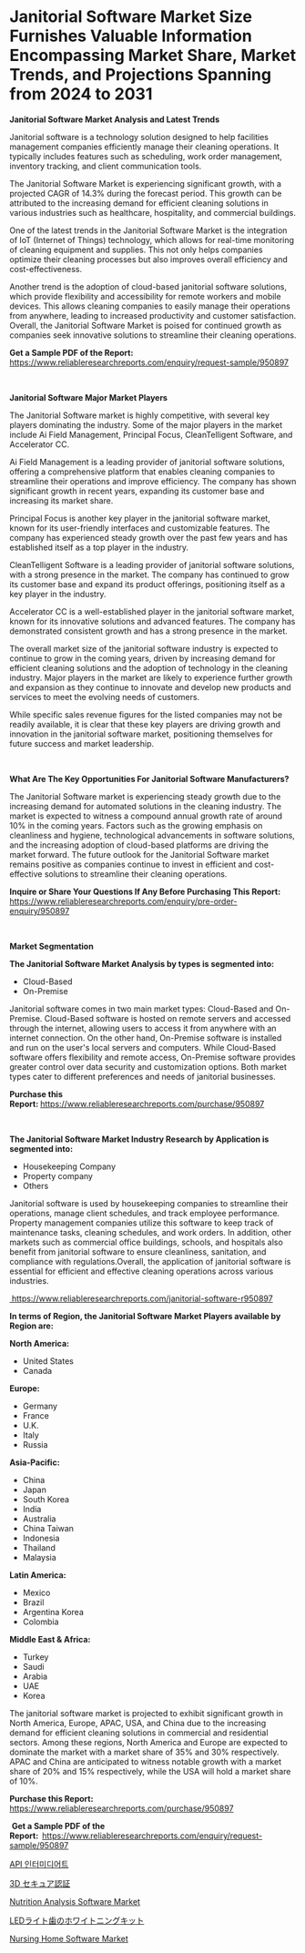 <p><h1>Janitorial Software Market Size Furnishes Valuable Information Encompassing Market Share, Market Trends, and Projections Spanning from 2024 to 2031</h1></p><p><strong>Janitorial Software Market Analysis and Latest Trends</strong></p>
<p><p>Janitorial software is a technology solution designed to help facilities management companies efficiently manage their cleaning operations. It typically includes features such as scheduling, work order management, inventory tracking, and client communication tools. </p><p>The Janitorial Software Market is experiencing significant growth, with a projected CAGR of 14.3% during the forecast period. This growth can be attributed to the increasing demand for efficient cleaning solutions in various industries such as healthcare, hospitality, and commercial buildings. </p><p>One of the latest trends in the Janitorial Software Market is the integration of IoT (Internet of Things) technology, which allows for real-time monitoring of cleaning equipment and supplies. This not only helps companies optimize their cleaning processes but also improves overall efficiency and cost-effectiveness. </p><p>Another trend is the adoption of cloud-based janitorial software solutions, which provide flexibility and accessibility for remote workers and mobile devices. This allows cleaning companies to easily manage their operations from anywhere, leading to increased productivity and customer satisfaction. Overall, the Janitorial Software Market is poised for continued growth as companies seek innovative solutions to streamline their cleaning operations.</p></p>
<p><strong>Get a Sample PDF of the Report:&nbsp;</strong> <a href="https://www.reliableresearchreports.com/enquiry/request-sample/950897">https://www.reliableresearchreports.com/enquiry/request-sample/950897</a></p>
<p>&nbsp;</p>
<p><strong>Janitorial Software Major Market Players</strong></p>
<p><p>The Janitorial Software market is highly competitive, with several key players dominating the industry. Some of the major players in the market include Ai Field Management, Principal Focus, CleanTelligent Software, and Accelerator CC.</p><p>Ai Field Management is a leading provider of janitorial software solutions, offering a comprehensive platform that enables cleaning companies to streamline their operations and improve efficiency. The company has shown significant growth in recent years, expanding its customer base and increasing its market share.</p><p>Principal Focus is another key player in the janitorial software market, known for its user-friendly interfaces and customizable features. The company has experienced steady growth over the past few years and has established itself as a top player in the industry.</p><p>CleanTelligent Software is a leading provider of janitorial software solutions, with a strong presence in the market. The company has continued to grow its customer base and expand its product offerings, positioning itself as a key player in the industry.</p><p>Accelerator CC is a well-established player in the janitorial software market, known for its innovative solutions and advanced features. The company has demonstrated consistent growth and has a strong presence in the market.</p><p>The overall market size of the janitorial software industry is expected to continue to grow in the coming years, driven by increasing demand for efficient cleaning solutions and the adoption of technology in the cleaning industry. Major players in the market are likely to experience further growth and expansion as they continue to innovate and develop new products and services to meet the evolving needs of customers.</p><p>While specific sales revenue figures for the listed companies may not be readily available, it is clear that these key players are driving growth and innovation in the janitorial software market, positioning themselves for future success and market leadership.</p></p>
<p>&nbsp;</p>
<p><strong>What Are The Key Opportunities For Janitorial Software Manufacturers?</strong></p>
<p><p>The Janitorial Software market is experiencing steady growth due to the increasing demand for automated solutions in the cleaning industry. The market is expected to witness a compound annual growth rate of around 10% in the coming years. Factors such as the growing emphasis on cleanliness and hygiene, technological advancements in software solutions, and the increasing adoption of cloud-based platforms are driving the market forward. The future outlook for the Janitorial Software market remains positive as companies continue to invest in efficient and cost-effective solutions to streamline their cleaning operations.</p></p>
<p><strong>Inquire or Share Your Questions If Any Before Purchasing This Report:</strong> <a href="https://www.reliableresearchreports.com/enquiry/pre-order-enquiry/950897">https://www.reliableresearchreports.com/enquiry/pre-order-enquiry/950897</a></p>
<p>&nbsp;</p>
<p><strong>Market Segmentation</strong></p>
<p><strong>The Janitorial Software Market Analysis by types is segmented into:</strong></p>
<p><ul><li>Cloud-Based</li><li>On-Premise</li></ul></p>
<p><p>Janitorial software comes in two main market types: Cloud-Based and On-Premise. Cloud-Based software is hosted on remote servers and accessed through the internet, allowing users to access it from anywhere with an internet connection. On the other hand, On-Premise software is installed and run on the user's local servers and computers. While Cloud-Based software offers flexibility and remote access, On-Premise software provides greater control over data security and customization options. Both market types cater to different preferences and needs of janitorial businesses.</p></p>
<p><strong>Purchase this Report:&nbsp;</strong><a href="https://www.reliableresearchreports.com/purchase/950897">https://www.reliableresearchreports.com/purchase/950897</a></p>
<p>&nbsp;</p>
<p><strong>The Janitorial Software Market Industry Research by Application is segmented into:</strong></p>
<p><ul><li>Housekeeping Company</li><li>Property company</li><li>Others</li></ul></p>
<p><p>Janitorial software is used by housekeeping companies to streamline their operations, manage client schedules, and track employee performance. Property management companies utilize this software to keep track of maintenance tasks, cleaning schedules, and work orders. In addition, other markets such as commercial office buildings, schools, and hospitals also benefit from janitorial software to ensure cleanliness, sanitation, and compliance with regulations.Overall, the application of janitorial software is essential for efficient and effective cleaning operations across various industries.</p></p>
<p><a href="https://www.reliableresearchreports.com/janitorial-software-r950897">&nbsp;https://www.reliableresearchreports.com/janitorial-software-r950897</a></p>
<p><strong>In terms of Region, the Janitorial Software Market Players available by Region are:</strong></p>
<p>
    <p> <strong> North America: </strong>
        <ul>
            <li>United States</li>
            <li>Canada</li>
        </ul>
        </p> 
    <p> <strong> Europe: </strong>
        <ul>
            <li>Germany</li>
            <li>France</li>
            <li>U.K.</li>
            <li>Italy</li>
            <li>Russia</li>
        </ul>
        </p> 
    <p> <strong> Asia-Pacific: </strong>
        <ul>
            <li>China</li>
            <li>Japan</li>
            <li>South Korea</li>
            <li>India</li>
            <li>Australia</li>
            <li>China Taiwan</li>
            <li>Indonesia</li>
            <li>Thailand</li>
            <li>Malaysia</li>
        </ul>
        </p> 
    <p> <strong> Latin America: </strong>
        <ul>
            <li>Mexico</li>
            <li>Brazil</li>
            <li>Argentina Korea</li>
            <li>Colombia</li>
        </ul>
        </p> 
    <p> <strong> Middle East & Africa: </strong>
        <ul>
            <li>Turkey</li>
            <li>Saudi</li>
            <li>Arabia</li>
            <li>UAE</li>
            <li>Korea</li>
        </ul>
    </p>
    </p>
<p><p>The janitorial software market is projected to exhibit significant growth in North America, Europe, APAC, USA, and China due to the increasing demand for efficient cleaning solutions in commercial and residential sectors. Among these regions, North America and Europe are expected to dominate the market with a market share of 35% and 30% respectively. APAC and China are anticipated to witness notable growth with a market share of 20% and 15% respectively, while the USA will hold a market share of 10%.</p></p>
<p><strong>Purchase this Report: </strong><a href="https://www.reliableresearchreports.com/purchase/950897">https://www.reliableresearchreports.com/purchase/950897</a></p>
<p>&nbsp;<strong>Get a Sample PDF of the Report:&nbsp;&nbsp;</strong><a href="https://www.reliableresearchreports.com/enquiry/request-sample/950897">https://www.reliableresearchreports.com/enquiry/request-sample/950897</a></p>
<p><strong></strong></p>
<p><p><a href="https://github.com/Elenrrera7685/Market-Research-Report-List-1/blob/main/164846452271.md">API 인터미디어트</a></p><p><a href="https://github.com/ReyesKohler20231/Market-Research-Report-List-1/blob/main/167093054813.md">3D セキュア認証</a></p><p><a href="https://github.com/sonuprakash1/Market-Research-Report-List-2/blob/main/nutrition-analysis-software-market.md">Nutrition Analysis Software Market</a></p><p><a href="https://github.com/adcxff01450218/Market-Research-Report-List-2/blob/main/365075854812.md">LEDライト歯のホワイトニングキット</a></p><p><a href="https://github.com/Whitneyboyettebo9kiw7yr13/Market-Research-Report-List-2/blob/main/nursing-home-software-market.md">Nursing Home Software Market</a></p></p>